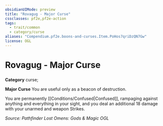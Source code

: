 ```yaml
---
obsidianUIMode: preview
title: "Rovagug - Major Curse"
cssclasses: pf2e,pf2e-action
tags:
  - trait/common
  - category/curse
aliases: "Compendium.pf2e.boons-and-curses.Item.PoHos7qriDzQN7Gw"
license: OGL
---
```

# Rovagug - Major Curse

### 

**Category** curse; 




**Major Curse** You are useful only as a beacon of destruction.

You are permanently [[Conditions/Confused|Confused]], rampaging against anything and everything in your sight, and you deal an additional 18 damage with your unarmed and weapon Strikes.

*Source: Pathfinder Lost Omens: Gods & Magic*
*OGL*
